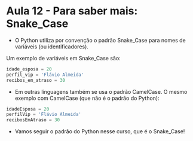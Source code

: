 
# Aula 12 - Para saber mais: Snake_Case

- O Python utiliza por convenção o padrão Snake_Case para nomes de variáveis (ou identificadores).

Um exemplo de variáveis em Snake_Case são:

~~~~python
idade_esposa = 20
perfil_vip = 'Flávio Almeida'
recibos_em_atraso = 30
~~~~


- Em outras linguagens também se usa o padrão CamelCase. O mesmo exemplo com CamelCase (que não é o padrão do Python):

~~~~python
idadeEsposa = 20
perfilVip = 'Flávio Almeida'
recibosEmAtraso = 30
~~~~


- Vamos seguir o padrão do Python nesse curso, que é o Snake_Case!